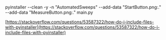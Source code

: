 pyinstaller --clean -y -n "AutomatedSweeps" --add-data "StartButton.png:." --add-data "MeasureButton.png:."  main.py

[https://stackoverflow.com/questions/53587322/how-do-i-include-files-with-pyinstaller](https://stackoverflow.com/questions/53587322/how-do-i-include-files-with-pyinstaller)